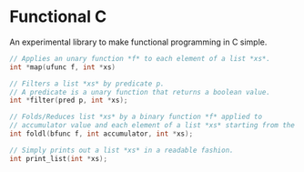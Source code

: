 Functional C
============
An experimental library to make functional programming in C simple.

```c
// Applies an unary function *f* to each element of a list *xs*.
int *map(ufunc f, int *xs)

// Filters a list *xs* by predicate p.
// A predicate is a unary function that returns a boolean value.
int *filter(pred p, int *xs);

// Folds/Reduces list *xs* by a binary function *f* applied to
// accumulator value and each element of a list *xs* starting from the left.
int foldl(bfunc f, int accumulator, int *xs);

// Simply prints out a list *xs* in a readable fashion.
int print_list(int *xs);
```
